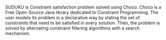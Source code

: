 SUDUKU is Constraint satisfaction problem solved using Choco.
Choco is a Free Open-Source Java library dedicated to Constraint Programming. The user models its problem in a declarative way by stating the set of constraints that need to be satisfied in every solution. Then, the problem is solved by alternating constraint filtering algorithms with a search mechanism.
